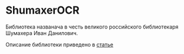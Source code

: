 # ShumaxerOCR

Библиотека названача в честь великого российского библиотекаря Шумахера Иван Данилович.

Описание библиотеки приведено в [статье](/article)
